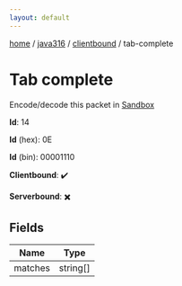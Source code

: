```yaml
---
layout: default
---
```


[home](/)  /  [java316](/protocol/java316)  /  [clientbound](/protocol/java316/clientbound)  /  tab-complete

# Tab complete

Encode/decode this packet in [Sandbox](../../../sandbox/java316#clientbound.tab_complete)

**Id**: 14

**Id** (hex): 0E

**Id** (bin): 00001110

**Clientbound**: ✔️

**Serverbound**: ✖️

## Fields

Name | Type
---|---
matches | string[]
